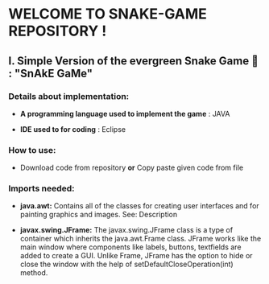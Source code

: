 # WELCOME TO SNAKE-GAME REPOSITORY !

## I. Simple Version of the evergreen Snake Game 🐍 : "SnAkE GaMe"

### Details about implementation:

- **A programming language used to implement the game** : JAVA

- **IDE used to for coding** : Eclipse

### How to use:
- Download code from repository **or** Copy paste given code from file

### Imports needed:
- **java.awt:**  Contains all of the classes for creating user interfaces and for painting graphics and images.
See: Description


- **javax.swing.JFrame:** The javax.swing.JFrame class is a type of container which inherits the java.awt.Frame class. JFrame works like the main window where components like labels, buttons, textfields are added to create a GUI. Unlike Frame, JFrame has the option to hide or close the window with the help of setDefaultCloseOperation(int) method.


